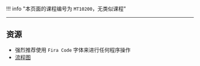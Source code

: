 !!! info "本页面的课程编号为 `MT10200`，无类似课程"

---
## 资源
- 强烈推荐使用 `Fira Code` 字体来进行任何程序操作
- [流程图](../../技巧/流程图.md)
